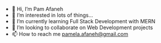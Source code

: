 - 👋 Hi, I’m Pam Afaneh
- 👀 I’m interested in lots of things...
- 🌱 I’m currently learning Full Stack Development with MERN
- 💞️ I’m looking to collaborate on Web Development projects
- 📫 How to reach me pamela.afaneh@gmail.com

<!---
pammie89/pammie89 is a ✨ special ✨ repository because its `README.md` (this file) appears on your GitHub profile.
You can click the Preview link to take a look at your changes.
--->
